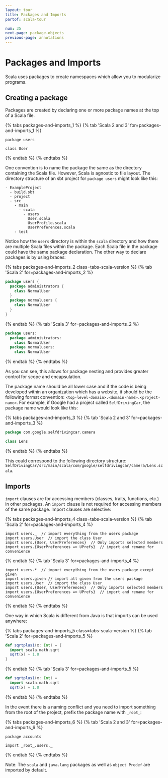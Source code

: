 ```yaml
---
layout: tour
title: Packages and Imports
partof: scala-tour

num: 35
next-page: package-objects
previous-page: annotations
---
```


# Packages and Imports
Scala uses packages to create namespaces which allow you to modularize programs.

## Creating a package
Packages are created by declaring one or more package names at the top of a Scala file.

{% tabs packages-and-imports_1 %}
{% tab 'Scala 2 and 3' for=packages-and-imports_1 %}
```
package users

class User
```
{% endtab %}
{% endtabs %}

One convention is to name the package the same as the directory containing the Scala file. However, Scala is agnostic to file layout. The directory structure of an sbt project for `package users` might look like this:
```
- ExampleProject
  - build.sbt
  - project
  - src
    - main
      - scala
        - users
          User.scala
          UserProfile.scala
          UserPreferences.scala
    - test
```
Notice how the `users` directory is within the `scala` directory and how there are multiple Scala files within the package. Each Scala file in the package could have the same package declaration. The other way to declare packages is by using braces:

{% tabs packages-and-imports_2 class=tabs-scala-version %}
{% tab 'Scala 2' for=packages-and-imports_2 %}
```scala mdoc
package users {
  package administrators {
    class NormalUser
  }
  package normalusers {
    class NormalUser
  }
}
```
{% endtab %}
{% tab 'Scala 3' for=packages-and-imports_2 %}
```scala
package users:
  package administrators:
    class NormalUser
  package normalusers:
    class NormalUser
```
{% endtab %}
{% endtabs %}

As you can see, this allows for package nesting and provides greater control for scope and encapsulation.

The package name should be all lower case and if the code is being developed within an organization which has a website, it should be the following format convention: `<top-level-domain>.<domain-name>.<project-name>`. For example, if Google had a project called `SelfDrivingCar`, the package name would look like this:

{% tabs packages-and-imports_3 %}
{% tab 'Scala 2 and 3' for=packages-and-imports_3 %}
```scala mdoc
package com.google.selfdrivingcar.camera

class Lens
```
{% endtab %}
{% endtabs %}

This could correspond to the following directory structure: `SelfDrivingCar/src/main/scala/com/google/selfdrivingcar/camera/Lens.scala`.

## Imports
`import` clauses are for accessing members (classes, traits, functions, etc.) in other packages. An `import` clause is not required for accessing members of the same package. Import clauses are selective:

{% tabs packages-and-imports_4 class=tabs-scala-version %}
{% tab 'Scala 2' for=packages-and-imports_4 %}
```
import users._  // import everything from the users package
import users.User  // import the class User
import users.{User, UserPreferences}  // Only imports selected members
import users.{UserPreferences => UPrefs}  // import and rename for convenience
```
{% endtab %}
{% tab 'Scala 3' for=packages-and-imports_4 %}
```
import users.*  // import everything from the users package except given
import users.given // import all given from the users package
import users.User  // import the class User
import users.{User, UserPreferences}  // Only imports selected members
import users.{UserPreferences => UPrefs}  // import and rename for convenience
```
{% endtab %}
{% endtabs %}

One way in which Scala is different from Java is that imports can be used anywhere:

{% tabs packages-and-imports_5 class=tabs-scala-version %}
{% tab 'Scala 2' for=packages-and-imports_5 %}
```scala mdoc
def sqrtplus1(x: Int) = {
  import scala.math.sqrt
  sqrt(x) + 1.0
}
```
{% endtab %}
{% tab 'Scala 3' for=packages-and-imports_5 %}
```scala
def sqrtplus1(x: Int) =
  import scala.math.sqrt
  sqrt(x) + 1.0
```
{% endtab %}
{% endtabs %}

In the event there is a naming conflict and you need to import something from the root of the project, prefix the package name with `_root_`:

{% tabs packages-and-imports_6 %}
{% tab 'Scala 2 and 3' for=packages-and-imports_6 %}
```
package accounts

import _root_.users._
```
{% endtab %}
{% endtabs %}

Note: The `scala` and `java.lang` packages as well as `object Predef` are imported by default.
